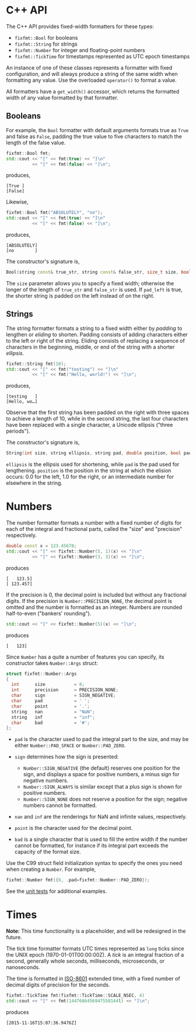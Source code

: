 # C++ API

The C++ API provides fixed-width formatters for these types:

- `fixfmt::Bool` for booleans
- `fixfmt::String` for strings
- `fixfmt::Number` for integer and floating-point numbers
- `fixfmt::TickTime` for timestamps represented as UTC epoch timestamps

An instance of one of these classes represents a formatter with fixed
configuration, and will always produce a string of the same width when
formatting any value.  Use the overloaded `operator()` to format a value.

All formatters have a `get_width()` accessor, which returns the formatted width
of any value formatted by that formatter.


## Booleans

For example, the `Bool` formatter with default arguments formats true as `True `
and false as `False`, padding the true value to five characters to match the
length of the false value.

```c++
fixfmt::Bool fmt;
std::cout << "[" << fmt(true) << "]\n"
          << "[" << fmt(false) << "]\n";
```

produces,

```
[True ]
[False]
```

Likewise,

```c++
fixfmt::Bool fmt("ABSOLUTELY", "no");
std::cout << "[" << fmt(true) << "]\n"
          << "[" << fmt(false) << "]\n";
```

produces,

```
[ABSOLUTELY]
[no        ]
```

The constructor's signature is,

```c++
Bool(string const& true_str, string const& false_str, size_t size, bool pad_left)
```

The `size` parameter allows you to specify a fixed width; otherwise the longer
of the length of `true_str` and `false_str` is used.  If `pad_left` is true, the
shorter string is padded on the left instead of on the right.


## Strings

The string formatter formats a string to a fixed width either by _padding_ to
lengthen or _eliding_ to shorten.  Padding consists of adding characters either
to the left or right of the string.  Eliding consists of replacing a sequence of
characters in the beginning, middle, or end of the string with a shorter
_ellipsis_.  

```c++
fixfmt::String fmt(10);
std::cout << "[" << fmt("testing") << "]\n"
          << "[" << fmt("Hello, world!") << "]\n";
```

produces,

```
[testing   ]
[Hello, wo…]
```

Observe that the first string has been padded on the right with three spaces to
achieve a length of 10, while in the second string, the last four characters
have been replaced with a single character, a Unicode ellipsis ("three
periods").  

The constructor's signature is,

```c++
String(int size, string ellipsis, string pad, double position, bool pad_left)
```

`ellipsis` is the ellipsis used for shortening, while `pad` is the pad used for
lengthening.  `position` is the position in the string at which the elision
occurs: 0.0 for the left, 1.0 for the right, or an intermediate number for
elsewhere in the string.  


# Numbers

The number formatter formats a number with a fixed number of digits for each of
the integral and fractional parts, called the "size" and "precision"
respectively.

```c++
double const x = 123.45678;
std::cout << "[" << fixfmt::Number(5, 1)(x) << "]\n"
          << "[" << fixfmt::Number(3, 3)(x) << "]\n";
```

produces

```
[   123.5]
[ 123.457]
```

If the precision is 0, the decimal point is included but without any fractional
digits.  If the precision is `Number::PRECISION_NONE`, the decimal point is
omitted and the number is formatted as an integer.  Numbers are rounded
half-to-even ("bankers' rounding").

```c++
std::cout << "[" << fixfmt::Number(5)(x) << "]\n";
```

produces

```
[   123]
```

Since `Number` has a quite a number of features you can specify, its constructor takes `Number::Args` struct:

```c++
struct fixfmt::Number::Args
{
  int      size           = 8;
  int      precision      = PRECISION_NONE;
  char     sign           = SIGN_NEGATIVE;
  char     pad            = ' ';
  char     point          = '.';
  string   nan            = "NaN";
  string   inf            = "inf";
  char     bad            = '#';
};
```

- `pad` is the character used to pad the integral part to the size, and may be
either `Number::PAD_SPACE` or `Number::PAD_ZERO`.  

- `sign` determines how the sign is presented:

  - `Number::SIGN_NEGATIVE` (the default) reserves one position for the sign, and
    displays a space for positive numbers, a minus sign for negative numbers.  
  - `Number::SIGN_ALWAYS` is similar except that a plus sign is shown for positive
    numbers.
  - `Number::SIGN_NONE` does not reserve a position for the sign; negative numbers
    cannot be formatted.

- `nan` and `inf` are the renderings for NaN and infinite values, respectively.

- `point` is the character used for the decimal point.

- `bad` is a single character that is used to fill the entire width if the number
cannot be formatted, for instance if its integral part exceeds the capacity of
the format size.

Use the C99 struct field initialization syntax to specify the ones you need when creating a `Number`.  For example,

```c++
fixfmt::Number fmt({6, .pad=fixfmt::Number::PAD_ZERO});
```

See the [unit tests](../test/test_number.cc) for additional examples.


# Times

**Note:** This time functionality is a placeholder, and will be redesigned in the future.

The tick time formatter formats UTC times represented as `long` ticks since the
UNIX epoch (1970-01-01T00:00:00Z).  A _tick_ is an integral fraction of a
second, generally whole seconds, milliseconds, microseconds, or nanoseconds.

The time is formatted in [ISO-8601](http://www.cl.cam.ac.uk/~mgk25/iso-time.html)
extended time, with a fixed number of decimal digits of precision for the seconds.

```c++
fixfmt::TickTime fmt(fixfmt::TickTime::SCALE_NSEC, 4)
std::cout << "[" << fmt(1447686456947558144l) << "]\n";
```

produces

```
[2015-11-16T15:07:36.9476Z]
```
